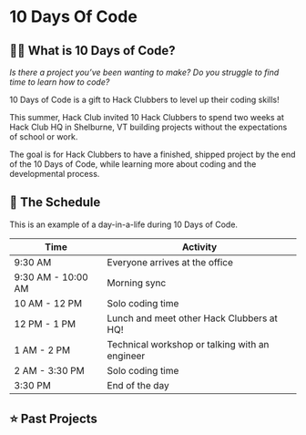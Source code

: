 # 10 Days Of Code

## 👩‍💻 What is 10 Days of Code?
_Is there a project you’ve been wanting to make?
Do you struggle to find time to learn how to code?_

10 Days of Code is a gift to Hack Clubbers to level up their coding skills!

This summer, Hack Club invited 10 Hack Clubbers to spend two weeks at Hack Club HQ in Shelburne, VT building projects without the expectations of school or work.

The goal is for Hack Clubbers to have a finished, shipped project by the end of the 10 Days of Code, while learning more about coding and the developmental process. 

## 📅 The Schedule
This is an example of a day-in-a-life during 10 Days of Code.

| Time | Activity                                                                 |
|-----|-------------------------------------------------------------------------|
| 9:30 AM | Everyone arrives at the office |
| 9:30 AM - 10:00 AM | Morning sync |
| 10 AM - 12 PM  | Solo coding time |
| 12 PM - 1 PM  | Lunch and meet other Hack Clubbers at HQ! |
| 1 AM - 2 PM  | Technical workshop or talking with an engineer |
| 2 AM - 3:30 PM  | Solo coding time |
| 3:30 PM  | End of the day |

## ⭐ Past Projects
